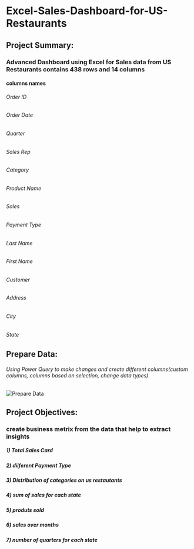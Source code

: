 # Excel-Sales-Dashboard-for-US-Restaurants

## Project Summary:
### Advanced Dashboard using Excel for Sales data from US Restaurants contains 438 rows and 14 columns
#### columns names
###### Order ID
###### Order Date
###### Quarter
###### Sales Rep
###### Category
###### Product Name
###### Sales
###### Payment Type
###### Last Name
###### First Name
###### Customer
###### Address
###### City
###### State

## Prepare Data:
###### Using Power Query to make changes and create different columns(custom columns, columns based on selection, change data types)
![Prepare Data](https://user-images.githubusercontent.com/54687935/189538442-c4425596-a5bc-42ee-b7af-fa9c8829405e.JPG)



## Project Objectives:
### create business metrix from the data that help to extract insights
##### 1) Total Sales Card 
##### 2) diiferent Payment Type
##### 3) Distribution of categories on us restautants
##### 4) sum of sales for each state
##### 5) produts sold
##### 6) sales over months
##### 7) number of quarters for each state
